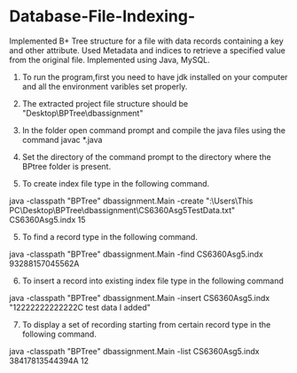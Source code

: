 # Database-File-Indexing-
Implemented B+ Tree structure for a file with data records containing a key and other attribute. Used Metadata and indices to retrieve a specified value from the original file. Implemented using Java, MySQL. 




1. To run the program,first you need to have jdk installed on your computer and all the environment varibles set properly.

2. The extracted project file structure should be "Desktop\BPTree\dbassignment" 

3. In the folder open command prompt and compile the java files using the command  javac *.java

4. Set the directory of the command prompt to the directory where the BPtree folder is present.

4. To create index file  type in the following command.

java -classpath "BPTree" dbassignment.Main -create ":\Users\This PC\Desktop\BPTree\dbassignment\CS6360Asg5TestData.txt" CS6360Asg5.indx 15

5. To find a record type in the following command.

java -classpath "BPTree" dbassignment.Main -find CS6360Asg5.indx 93288157045562A


6. To insert a record into existing index file type in the following command

java -classpath "BPTree" dbassignment.Main -insert CS6360Asg5.indx  "12222222222222C test data I added"

7. To display a set of recording starting from certain record type in the following command.

java -classpath "BPTree" dbassignment.Main -list CS6360Asg5.indx 38417813544394A 12


